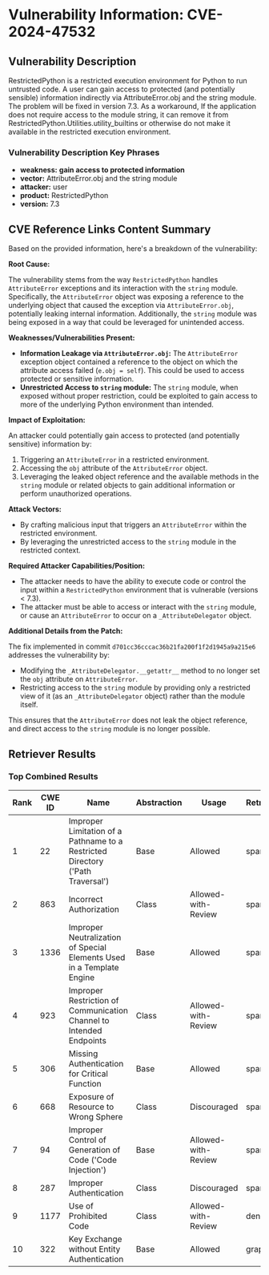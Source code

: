 # Vulnerability Information: CVE-2024-47532

## Vulnerability Description
RestrictedPython is a restricted execution environment for Python to run untrusted code. A user can gain access to protected (and potentially sensible) information indirectly via AttributeError.obj and the string module. The problem will be fixed in version 7.3. As a workaround, If the application does not require access to the module string, it can remove it from RestrictedPython.Utilities.utility_builtins or otherwise do not make it available in the restricted execution environment.

### Vulnerability Description Key Phrases
- **weakness:** **gain access to protected information**
- **vector:** AttributeError.obj and the string module
- **attacker:** user
- **product:** RestrictedPython
- **version:** 7.3

## CVE Reference Links Content Summary
Based on the provided information, here's a breakdown of the vulnerability:

**Root Cause:**

The vulnerability stems from the way `RestrictedPython` handles `AttributeError` exceptions and its interaction with the `string` module. Specifically, the `AttributeError` object was exposing a reference to the underlying object that caused the exception via `AttributeError.obj`, potentially leaking internal information. Additionally, the `string` module was being exposed in a way that could be leveraged for unintended access.

**Weaknesses/Vulnerabilities Present:**

*   **Information Leakage via `AttributeError.obj`:** The `AttributeError` exception object contained a reference to the object on which the attribute access failed (`e.obj = self`). This could be used to access protected or sensitive information.
*   **Unrestricted Access to `string` module:** The `string` module, when exposed without proper restriction, could be exploited to gain access to more of the underlying Python environment than intended.

**Impact of Exploitation:**

An attacker could potentially gain access to protected (and potentially sensitive) information by:

1.  Triggering an `AttributeError` in a restricted environment.
2.  Accessing the `obj` attribute of the `AttributeError` object.
3.  Leveraging the leaked object reference and the available methods in the `string` module or related objects to gain additional information or perform unauthorized operations.

**Attack Vectors:**

*   By crafting malicious input that triggers an `AttributeError` within the restricted environment.
*   By leveraging the unrestricted access to the `string` module in the restricted context.

**Required Attacker Capabilities/Position:**

*   The attacker needs to have the ability to execute code or control the input within a `RestrictedPython` environment that is vulnerable (versions < 7.3).
*   The attacker must be able to access or interact with the `string` module, or cause an `AttributeError` to occur on a `_AttributeDelegator` object.

**Additional Details from the Patch:**

The fix implemented in commit `d701cc36cccac36b21fa200f1f2d1945a9a215e6` addresses the vulnerability by:

*   Modifying the `_AttributeDelegator.__getattr__` method to no longer set the `obj` attribute on `AttributeError`.
*   Restricting access to the `string` module by providing only a restricted view of it (as an `_AttributeDelegator` object) rather than the module itself.

This ensures that the `AttributeError` does not leak the object reference, and direct access to the `string` module is no longer possible.

## Retriever Results

### Top Combined Results

| Rank | CWE ID | Name | Abstraction | Usage  | Retrievers | Individual Scores |
|------|--------|------|-------------|-------|------------|-------------------|
| 1 | 22 | Improper Limitation of a Pathname to a Restricted Directory ('Path Traversal') | Base | Allowed | sparse | 0.430 |
| 2 | 863 | Incorrect Authorization | Class | Allowed-with-Review | sparse | 0.423 |
| 3 | 1336 | Improper Neutralization of Special Elements Used in a Template Engine | Base | Allowed | sparse | 0.422 |
| 4 | 923 | Improper Restriction of Communication Channel to Intended Endpoints | Class | Allowed-with-Review | sparse | 0.421 |
| 5 | 306 | Missing Authentication for Critical Function | Base | Allowed | sparse | 0.413 |
| 6 | 668 | Exposure of Resource to Wrong Sphere | Class | Discouraged | sparse | 0.412 |
| 7 | 94 | Improper Control of Generation of Code ('Code Injection') | Base | Allowed-with-Review | sparse | 0.412 |
| 8 | 287 | Improper Authentication | Class | Discouraged | sparse | 0.405 |
| 9 | 1177 | Use of Prohibited Code | Class | Allowed-with-Review | dense | 0.402 |
| 10 | 322 | Key Exchange without Entity Authentication | Base | Allowed | graph | 0.003 |

